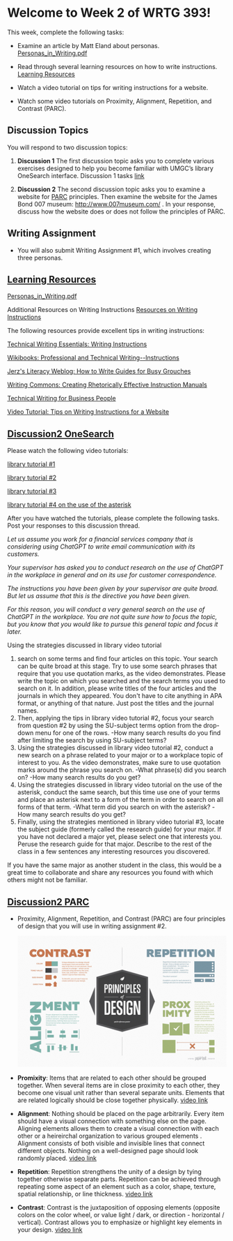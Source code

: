 # Welcome to Week 2 of WRTG 393!

This week, complete the following tasks:

- Examine an article by Matt Eland about personas. [Personas_in_Writing.pdf](WEEK2\Week2_LearningResource_Personas_in_Writing.pdf)

- Read through several learning resources on how to write instructions. [Learning Resources](#learning-resources)

- Watch a video tutorial on tips for writing instructions for a website.

- Watch some video tutorials on Proximity, Alignment, Repetition, and Contrast (PARC).

## Discussion Topics

You will respond to two discussion topics:

1. **Discussion 1** The first discussion topic asks you to complete various exercises designed to help you become familiar with UMGC’s library OneSearch interface. Discussion 1 tasks [link](#Discussion2-OneSearch)

2. **Discussion 2** The second discussion topic asks you to examine a website for  [PARC](#PARC) principles. Then examine the website for the James Bond 007 museum: http://www.007museum.com/ .  In your response, discuss how the website does or does not follow the principles of PARC.

## Writing Assignment

- You will also submit Writing Assignment #1, which involves creating three personas.

## [Learning Resources](#learning-resources)

<!-- link to Week2 Learning Resource -->
[Personas_in_Writing.pdf](WEEK2\Week2_LearningResource_Personas_in_Writing.pdf)

Additional Resources on Writing Instructions
[Resources on Writing Instructions](https://leocontent.umgc.edu/content/umuc/tus/wrtg/wrtg393/2228/modules/resources-on-writing-instructions.html)

The following resources provide excellent tips in writing instructions:

[Technical Writing Essentials: Writing Instructions](https://pressbooks.bccampus.ca/technicalwriting/chapter/writinginstructions/)

[Wikibooks: Professional and Technical Writing--Instructions](https://en.wikibooks.org/wiki/Professional_and_Technical_Writing/Instructions)

[Jerz's Literacy Weblog: How to Write Guides for Busy Grouches](https://jerz.setonhill.edu/writing/technical-writing/instructions-how-to-write-for-busy-grouchy-people/)

[Writing Commons: Creating Rhetorically Effective Instruction Manuals](https://writingcommons.org/article/creating-rhetorically-effective-instruction-manuals/)

[Technical Writing for Business People](../Technical_Writing_for_Business.pdf)

[Video Tutorial: Tips on Writing Instructions for a Website](https://app.screencast.com/qJUoIjhZjAdfI)

## [Discussion2 OneSearch](#Discussion2-OneSearch)

Please watch the following video tutorials:

[library tutorial #1](https://umgc-edu.zoom.us/rec/play/YgXrnz1KmwwUn27EtakakWhwJ0YlzPHej-dufns1MpyQwNLO0z2NAcoOEMNRK2hFfsF7qbHgCyD9qWV2.ADGt8U4rk6oo0SYs?canPlayFromShare=true&from=share_recording_detail&continueMode=true&componentName=rec-play&originRequestUrl=https%3A%2F%2Fumgc-edu.zoom.us%2Frec%2Fshare%2FkcZ9WhjMOE3aDldWeLcrMJB_lmjJB7WdDiQVOS3AKATvduBXowXLna6iP6q2YpOO.jAHTpjgNQYnCB2-o)

[library tutorial #2](https://umgc-edu.zoom.us/rec/play/fqyXzdfmj7Rbcae26qWygC7EqkSs8MpxM7IBz17B-jWE3dnSCu-afWXCEPrsD2xHa33gwjSUINRtcmls.P6D0zuERmUJ6ifTa?canPlayFromShare=true&from=share_recording_detail&continueMode=true&componentName=rec-play&originRequestUrl=https%3A%2F%2Fumgc-edu.zoom.us%2Frec%2Fshare%2FyRsI4NZ3njUmb1KN1rCqNY4T2f-NiQS00N0NzgUsbYbxy5l9vkb3AKslm3Lu3mlV.vu5euYmbaZnJTlqZ)
 
[library tutorial #3 ](https://umgc-edu.zoom.us/rec/play/GsaoDzTHeNOXf5Ow-PGx6I0a6wfJD7AS-vTl7nVv-r4Haews5KzyN0AJELzvE6_OS_7mz2UUfVB7ttq9.YzVA-rUkHMz03olH?canPlayFromShare=true&from=share_recording_detail&continueMode=true&componentName=rec-play&originRequestUrl=https%3A%2F%2Fumgc-edu.zoom.us%2Frec%2Fshare%2FtPgrB4dmlwuYLJInK9CYaIGp9jEebRgbscKAU2eW7B5giSv-DcxQZGQPOtcF5jOk.GNpq31DlY1iX8Iej)

[library tutorial #4 on the use of the asterisk](https://app.screencast.com/x5kfKDSb5jwRe)

After you have watched the tutorials, please complete the following tasks. Post your responses to this discussion thread.

*Let us assume you work for a financial services company that is considering using ChatGPT to write email communication with its customers.*

*Your supervisor has asked you to conduct research on the use of ChatGPT in the workplace in general and on its use for customer correspondence.*

*The instructions you have been given by your supervisor are quite broad. But let us assume that this is the directive you have been given.*

*For this reason, you will conduct a very general search on the use of ChatGPT in the workplace. You are not quite sure how to focus the topic, but you know that you would like to pursue this general topic and focus it later.*

Using the strategies discussed in library video tutorial 

1. search on some terms and find four articles on this topic. Your search can be quite broad at this stage. Try to use some search phrases that require that you use quotation marks, as the video demonstrates. Please write the topic on which you searched and the search terms you used to search on it. In addition, please write titles of the four articles and the journals in which they appeared. You don't have to cite anything in APA format, or anything of that nature. Just post the titles and the journal names.
2. Then, applying the tips in library video tutorial 
#2, focus your search from question #2 by using the SU-subject terms option from the drop-down menu for one of the rows. -How many search results do you find after limiting the search by using SU-subject terms?
3. Using the strategies discussed in library video tutorial #2, conduct a new search on a phrase related to your major or to a workplace topic of interest to you. As the video demonstrates, make sure to use quotation marks around the phrase you search on.
-What phrase(s) did you search on?
-How many search results do you get?
4. Using the strategies discussed in library video tutorial on the use of the asterisk, conduct the same search, but this time use one of your terms and place an asterisk next to a form of the term in order to search on all forms of that term.
-What term did you search on with the asterisk?
-How many search results do you get?
5. Finally, using the strategies mentioned in library video tutorial #3, locate the subject guide (formerly called the research guide) for your major. If you have not declared a major yet, please select one that interests you. Peruse the research guide for that major. Describe to the rest of the class in a few sentences any interesting resources you discovered.

If you have the same major as another student in the class, this would be a great time to collaborate and share any resources you found with which others might not be familiar.





## [Discussion2 PARC](#PARC)

- Proximity, Alignment, Repetition, and Contrast (PARC) are four principles of design that you will use in writing assignment #2.

    ![Alt text](image.png)

- **Promixity**: Items that are related to each other should be grouped together. When several items are in close proximity to each other, they become one visual unit rather than several separate units. Elements that are related logically should be close together physically. [video link](https://www.screencast.com/t/E9SAXwJh3rEw)

- **Alignment**: Nothing should be placed on the page arbitrarily. Every item should have a visual connection with something else on the page. Aligning elements allows them to create a visual connection with each other or a heireirchal organization to various grouped elements . Alignment consists of both visible and invisible lines that connect different objects. Nothing on a well-designed page should look randomly placed. [video link](https://www.screencast.com/t/QKt7FIc7fl)

- **Repetition**: Repetition strengthens the unity of a design by tying together otherwise separate parts. Repetition can be achieved through repeating some aspect of an element such as a color, shape, texture, spatial relationship, or line thickness. [video link](https://www.screencast.com/t/6Z2Z2Z2Z)

- **Contrast**: Contrast is the juxtaposition of opposing elements (opposite colors on the color wheel, or value light / dark, or direction - horizontal / vertical). Contrast allows you to emphasize or highlight key elements in your design. [video link](https://www.screencast.com/t/6Z2Z2Z2Z)



